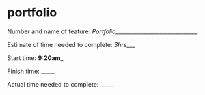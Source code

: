 # portfolio

Number and name of feature: _Portfolio_______________________________

Estimate of time needed to complete: _3hrs____

Start time: __9:20am___

Finish time: _____

Actual time needed to complete: _____